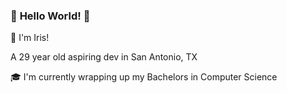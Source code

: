 ### :hatching_chick: **Hello World!** :hatching_chick:

:sparkling_heart: I'm Iris! 

A 29 year old aspiring dev in San Antonio, TX

:mortar_board: I'm currently wrapping up my Bachelors in Computer Science 



